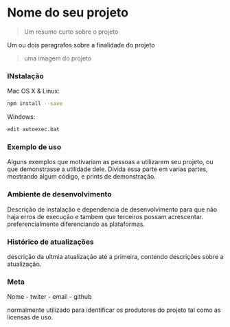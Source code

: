 # Nome do seu projeto
> Um resumo curto sobre o projeto

Um ou dois paragrafos sobre a finalidade do projeto

>uma imagem do projeto

### INstalação

Mac OS X & Linux:

```sh
npm install --save
```

Windows:

```sh
edit autoexec.bat
```

### Exemplo de uso

Alguns exemplos que motivariam as pessoas a utilizarem seu projeto, ou que demonstrasse a utilidade dele. 
Divida essa parte em varias partes, mostrando algum código, e prints de demonstração.

### Ambiente de desenvolvimento

Descrição de instalação e dependencia de desenvolvimento para que não haja erros de execução e tambem que terceiros possam acrescentar.
preferencialmente diferenciando as plataformas.

### Histórico de atualizações

descrição da ultmia atualização até a primeira, contendo descrições sobre a atualização. 

### Meta

Nome - twiter - email - github

normalmente utilizado para identificar os produtores do projeto tal como as licensas de uso.


